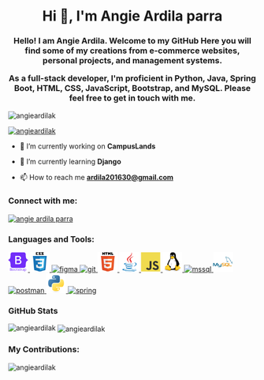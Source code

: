 <h1 align="center">Hi 👋, I'm Angie Ardila parra</h1>
<h3 align="center">Hello! I am Angie Ardila. Welcome to my GitHub Here you will find some of my creations from e-commerce websites, personal projects, and management systems. 

As a full-stack developer, I'm proficient in Python, Java, Spring Boot, HTML, CSS, JavaScript, Bootstrap, and MySQL. 
Please feel free to get in touch with me.</h3>

<p align="left"> <img src="https://komarev.com/ghpvc/?username=angieardilak&label=Profile%20views&color=0e75b6&style=flat" alt="angieardilak" /> </p>

<p align="left"> <a href="https://github.com/ryo-ma/github-profile-trophy"><img src="https://github-profile-trophy.vercel.app/?username=angieardilak" alt="angieardilak" /></a> </p>

- 🔭 I’m currently working on **CampusLands**

- 🌱 I’m currently learning **Django**

- 📫 How to reach me **ardila201630@gmail.com**

<h3 align="left">Connect with me:</h3>
<p align="left">
<a href="https://linkedin.com/in/angie ardila parra" target="blank"><img align="center" src="https://raw.githubusercontent.com/rahuldkjain/github-profile-readme-generator/master/src/images/icons/Social/linked-in-alt.svg" alt="angie ardila parra" height="30" width="40" /></a>
</p>

<h3 align="left">Languages and Tools:</h3>
<p align="left"> <a href="https://getbootstrap.com" target="_blank" rel="noreferrer"> <img src="https://raw.githubusercontent.com/devicons/devicon/master/icons/bootstrap/bootstrap-plain-wordmark.svg" alt="bootstrap" width="40" height="40"/> </a> <a href="https://www.w3schools.com/css/" target="_blank" rel="noreferrer"> <img src="https://raw.githubusercontent.com/devicons/devicon/master/icons/css3/css3-original-wordmark.svg" alt="css3" width="40" height="40"/> </a> <a href="https://www.figma.com/" target="_blank" rel="noreferrer"> <img src="https://www.vectorlogo.zone/logos/figma/figma-icon.svg" alt="figma" width="40" height="40"/> </a> <a href="https://git-scm.com/" target="_blank" rel="noreferrer"> <img src="https://www.vectorlogo.zone/logos/git-scm/git-scm-icon.svg" alt="git" width="40" height="40"/> </a> <a href="https://www.w3.org/html/" target="_blank" rel="noreferrer"> <img src="https://raw.githubusercontent.com/devicons/devicon/master/icons/html5/html5-original-wordmark.svg" alt="html5" width="40" height="40"/> </a> <a href="https://www.java.com" target="_blank" rel="noreferrer"> <img src="https://raw.githubusercontent.com/devicons/devicon/master/icons/java/java-original.svg" alt="java" width="40" height="40"/> </a> <a href="https://developer.mozilla.org/en-US/docs/Web/JavaScript" target="_blank" rel="noreferrer"> <img src="https://raw.githubusercontent.com/devicons/devicon/master/icons/javascript/javascript-original.svg" alt="javascript" width="40" height="40"/> </a> <a href="https://www.linux.org/" target="_blank" rel="noreferrer"> <img src="https://raw.githubusercontent.com/devicons/devicon/master/icons/linux/linux-original.svg" alt="linux" width="40" height="40"/> </a> <a href="https://www.microsoft.com/en-us/sql-server" target="_blank" rel="noreferrer"> <img src="https://www.svgrepo.com/show/303229/microsoft-sql-server-logo.svg" alt="mssql" width="40" height="40"/> </a> <a href="https://www.mysql.com/" target="_blank" rel="noreferrer"> <img src="https://raw.githubusercontent.com/devicons/devicon/master/icons/mysql/mysql-original-wordmark.svg" alt="mysql" width="40" height="40"/> </a> <a href="https://postman.com" target="_blank" rel="noreferrer"> <img src="https://www.vectorlogo.zone/logos/getpostman/getpostman-icon.svg" alt="postman" width="40" height="40"/> </a> <a href="https://www.python.org" target="_blank" rel="noreferrer"> <img src="https://raw.githubusercontent.com/devicons/devicon/master/icons/python/python-original.svg" alt="python" width="40" height="40"/> </a> <a href="https://spring.io/" target="_blank" rel="noreferrer"> <img src="https://www.vectorlogo.zone/logos/springio/springio-icon.svg" alt="spring" width="40" height="40"/> </a> </p>

<h3 align="left">GitHub Stats</h3>

<p><img align="left" src="https://github-readme-stats.vercel.app/api/top-langs?username=angieardilak&show_icons=true&locale=en&layout=compact" alt="angieardilak" /></p>

<p>&nbsp;<img align="center" src="https://github-readme-stats.vercel.app/api?username=angieardilak&show_icons=true&locale=en" alt="angieardilak" /></p>
<h3 align="left">My Contributions:</h3>

<p><img align="center" src="https://github-readme-streak-stats.herokuapp.com/?user=angieardilak&" alt="angieardilak" /></p>

